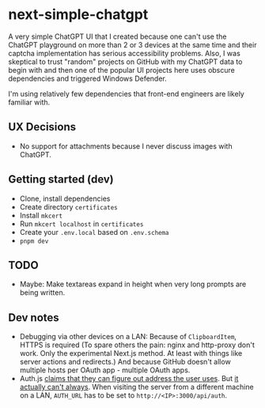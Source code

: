 # next-simple-chatgpt

A very simple ChatGPT UI that I created because one can't use the ChatGPT playground on more than 2 or 3 devices at the same time and their captcha implementation has serious accessibility problems. Also, I was skeptical to trust "random" projects on GitHub with my ChatGPT data to begin with and then one of the popular UI projects here uses obscure dependencies and triggered Windows Defender.

I'm using relatively few dependencies that front-end engineers are likely familiar with.

## UX Decisions

- No support for attachments because I never discuss images with ChatGPT.

## Getting started (dev)

- Clone, install dependencies
- Create directory `certificates`
- Install `mkcert`
- Run `mkcert localhost` in `certificates`
- Create your `.env.local` based on `.env.schema`
- `pnpm dev`

## TODO

- Maybe: Make textareas expand in height when very long prompts are being written.

## Dev notes

- Debugging via other devices on a LAN: Because of `ClipboardItem`, HTTPS is required (To spare others the pain: nginx and http-proxy don't work. Only the experimental Next.js method. At least with things like server actions and redirects.) And because GitHub doesn't allow multiple hosts per OAuth app - multiple OAuth apps.
- Auth.js [claims that they can figure out address the user uses](https://authjs.dev/getting-started/deployment#auth_url). But [it actually can't always](https://github.com/nextauthjs/next-auth/issues/10928#issuecomment-2247877624). When visiting the server from a different machine on a LAN, `AUTH_URL` has to be set to `http://<IP>:3000/api/auth`.
